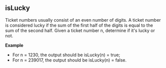
<h2>isLucky</h2>
Ticket numbers usually consist of an even number of digits. A ticket number is considered lucky if the sum of the first half of the digits is equal to the sum of the second half.
Given a ticket number n, determine if it's lucky or not.

<strong>Example</strong>
<ul>
  <li>For n = 1230, the output should be
isLucky(n) = true;</li>
  <li>For n = 239017, the output should be
isLucky(n) = false.</li>
</ul>